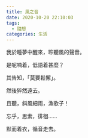 ```yaml
---
title: 風之音
date: 2020-10-20 22:10:03
tags:
  - 隨想
categories: 生活
---
```


我於睡夢中醒來，聆聽風的聲音。

是呢喃着，低語着甚麼？

其告知，「莫要鬆懈」。

然後猝然遠去。

且聽，斜風細雨，漁歌子！

忘乎，思索，徘徊……

默而着衣，循音走去。
